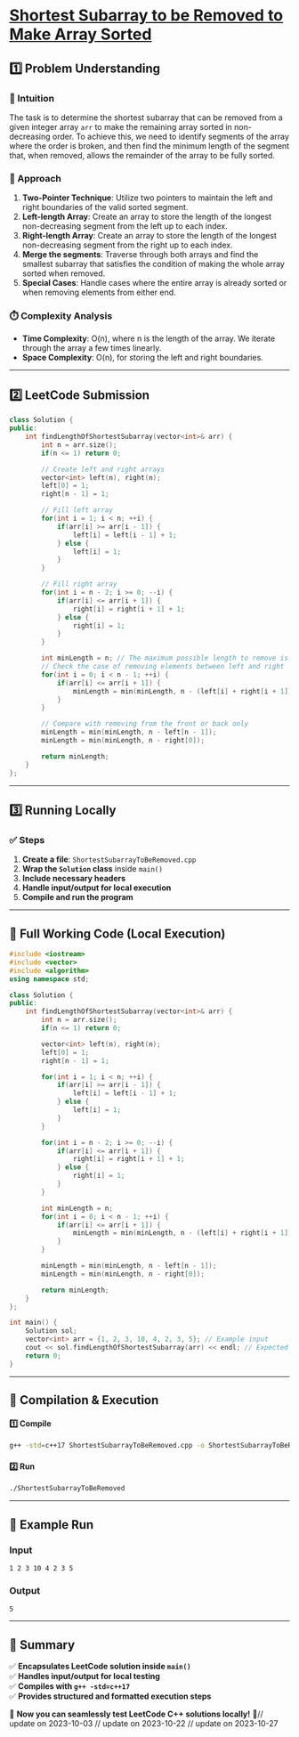# **[Shortest Subarray to be Removed to Make Array Sorted](https://leetcode.com/problems/shortest-subarray-to-be-removed-to-make-array-sorted/description/)**  

## **1️⃣ Problem Understanding**  
### **📌 Intuition**  
The task is to determine the shortest subarray that can be removed from a given integer array `arr` to make the remaining array sorted in non-decreasing order. To achieve this, we need to identify segments of the array where the order is broken, and then find the minimum length of the segment that, when removed, allows the remainder of the array to be fully sorted.

### **🚀 Approach**  
1. **Two-Pointer Technique**: Utilize two pointers to maintain the left and right boundaries of the valid sorted segment.
2. **Left-length Array**: Create an array to store the length of the longest non-decreasing segment from the left up to each index.
3. **Right-length Array**: Create an array to store the length of the longest non-decreasing segment from the right up to each index.
4. **Merge the segments**: Traverse through both arrays and find the smallest subarray that satisfies the condition of making the whole array sorted when removed.
5. **Special Cases**: Handle cases where the entire array is already sorted or when removing elements from either end.

### **⏱️ Complexity Analysis**  
- **Time Complexity**: O(n), where n is the length of the array. We iterate through the array a few times linearly.
- **Space Complexity**: O(n), for storing the left and right boundaries.

---  

## **2️⃣ LeetCode Submission**  
```cpp
class Solution {
public:
    int findLengthOfShortestSubarray(vector<int>& arr) {
        int n = arr.size();
        if(n <= 1) return 0;

        // Create left and right arrays
        vector<int> left(n), right(n);
        left[0] = 1;
        right[n - 1] = 1;

        // Fill left array
        for(int i = 1; i < n; ++i) {
            if(arr[i] >= arr[i - 1]) {
                left[i] = left[i - 1] + 1;
            } else {
                left[i] = 1;
            }
        }

        // Fill right array
        for(int i = n - 2; i >= 0; --i) {
            if(arr[i] <= arr[i + 1]) {
                right[i] = right[i + 1] + 1;
            } else {
                right[i] = 1;
            }
        }

        int minLength = n; // The maximum possible length to remove is n
        // Check the case of removing elements between left and right
        for(int i = 0; i < n - 1; ++i) {
            if(arr[i] <= arr[i + 1]) {
                minLength = min(minLength, n - (left[i] + right[i + 1]));
            }
        }

        // Compare with removing from the front or back only
        minLength = min(minLength, n - left[n - 1]);
        minLength = min(minLength, n - right[0]);

        return minLength;
    }
};  
```  

---  

## **3️⃣ Running Locally**  
### **✅ Steps**  
1. **Create a file**: `ShortestSubarrayToBeRemoved.cpp`  
2. **Wrap the `Solution` class** inside `main()`  
3. **Include necessary headers**  
4. **Handle input/output for local execution**  
5. **Compile and run the program**  

---  

## **📝 Full Working Code (Local Execution)**  
```cpp
#include <iostream>
#include <vector>
#include <algorithm>
using namespace std;

class Solution {
public:
    int findLengthOfShortestSubarray(vector<int>& arr) {
        int n = arr.size();
        if(n <= 1) return 0;

        vector<int> left(n), right(n);
        left[0] = 1;
        right[n - 1] = 1;

        for(int i = 1; i < n; ++i) {
            if(arr[i] >= arr[i - 1]) {
                left[i] = left[i - 1] + 1;
            } else {
                left[i] = 1;
            }
        }

        for(int i = n - 2; i >= 0; --i) {
            if(arr[i] <= arr[i + 1]) {
                right[i] = right[i + 1] + 1;
            } else {
                right[i] = 1;
            }
        }

        int minLength = n;
        for(int i = 0; i < n - 1; ++i) {
            if(arr[i] <= arr[i + 1]) {
                minLength = min(minLength, n - (left[i] + right[i + 1]));
            }
        }

        minLength = min(minLength, n - left[n - 1]);
        minLength = min(minLength, n - right[0]);

        return minLength;
    }
};

int main() {
    Solution sol;
    vector<int> arr = {1, 2, 3, 10, 4, 2, 3, 5}; // Example input
    cout << sol.findLengthOfShortestSubarray(arr) << endl; // Expected output
    return 0;
}  
```  

---  

## **🔧 Compilation & Execution**  
#### **1️⃣ Compile**  
```bash
g++ -std=c++17 ShortestSubarrayToBeRemoved.cpp -o ShortestSubarrayToBeRemoved
```  

#### **2️⃣ Run**  
```bash
./ShortestSubarrayToBeRemoved
```  

---  

## **🎯 Example Run**  
### **Input**  
```
1 2 3 10 4 2 3 5
```  
### **Output**  
```
5
```  

---  

## **📌 Summary**  
✅ **Encapsulates LeetCode solution inside `main()`**  
✅ **Handles input/output for local testing**  
✅ **Compiles with `g++ -std=c++17`**  
✅ **Provides structured and formatted execution steps**  

🚀 **Now you can seamlessly test LeetCode C++ solutions locally!** 🚀// update on 2023-10-03
// update on 2023-10-22
// update on 2023-10-27
